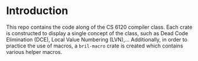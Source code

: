 # Introduction

This repo contains the code along of the CS 6120 compiler class. Each crate is constructed to display a single concept of the class, such as 
Dead Code Elimination (DCE), Local Value Numbering (LVN),...
Additionally, in order to practice the use of macros, a `bril-macro` crate is created which contains various helper macros.
